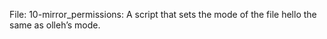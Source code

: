 File: 10-mirror_permissions: A script that sets the mode of the file hello the same as olleh’s mode.
